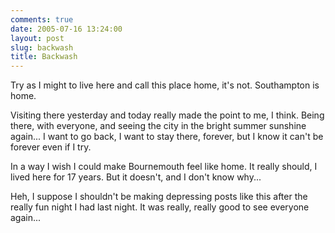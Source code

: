 ```yaml
---
comments: true
date: 2005-07-16 13:24:00
layout: post
slug: backwash
title: Backwash
---
```


Try as I might to live here and call this place home, it's not.  Southampton is home.  

Visiting there yesterday and today really made the point to me, I think.  Being there, with everyone, and seeing the city in the bright summer sunshine again...  I want to go back, I want to stay there, forever, but I know it can't be forever even if I try.  

In a way I wish I could make Bournemouth feel like home.  It really should, I lived here for 17 years.  But it doesn't, and I don't know why...  

Heh, I suppose I shouldn't be making depressing posts like this after the really fun night I had last night.  It was really, really good to see everyone again...
